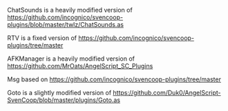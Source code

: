 ChatSounds is a heavily modified version of https://github.com/incognico/svencoop-plugins/blob/master/twlz/ChatSounds.as

RTV is a fixed version of https://github.com/incognico/svencoop-plugins/tree/master

AFKManager is a heavily modified version of https://github.com/MrOats/AngelScript_SC_Plugins

Msg based on https://github.com/incognico/svencoop-plugins/tree/master

Goto is a slightly modified version of https://github.com/Duk0/AngelScript-SvenCoop/blob/master/plugins/Goto.as